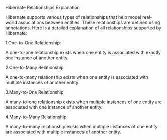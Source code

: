 Hibernate Relationships Explanation

Hibernate supports various types of relationships that help model real-world associations between entities. These relationships are defined using annotations. Here is a detailed explanation of all relationships supported by Hibernate:

1.One-to-One Relationship:

A one-to-one relationship exists when one entity is associated with exactly one instance of another entity.

2.One-to-Many Relationship

A one-to-many relationship exists when one entity is associated with multiple instances of another entity.

3.Many-to-One Relationship

A many-to-one relationship exists when multiple instances of one entity are associated with one instance of another entity.

4.Many-to-Many Relationship

A many-to-many relationship exists when multiple instances of one entity are associated with multiple instances of another entity.
